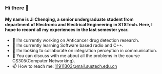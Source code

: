 ### Hi there 👋
#### My name is Ji Chenqing, a senior undergraduate student from department of Electronic and Electrical Engineering in STSTech. Here, I hope to record all my experiences in the last semester year.

- 🔭 I’m currently working on Anticancer drug detection research.
- 🌱 I’m currently learning Software based radio and C++.
- 👯 I’m looking to collaborate on integration perception in communication.
- 💬 You can discuss with me about all the problems in the course CS305(Computer Networking).
- 📫 How to reach me: 11911303@mail.sustech.edu.cn


